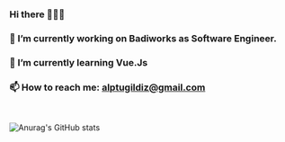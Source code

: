 ### Hi there 👋👋👋
### 🔭 I’m currently working on Badiworks as Software Engineer.
### 🌱 I’m currently learning Vue.Js 
### 📫 How to reach me: alptugildiz@gmail.com

<br>

![Anurag's GitHub stats](https://github-readme-stats.vercel.app/api?username=alptugildiz&show_icons=true&theme=tokyonight)
<!--
**alptugildiz/alptugildiz** is a ✨ _special_ ✨ repository because its `README.md` (this file) appears on your GitHub profile.

Here are some ideas to get you started:

- 🔭 I’m currently working on ...
- 🌱 I’m currently learning ...
- 👯 I’m looking to collaborate on ...
- 🤔 I’m looking for help with ...
- 💬 Ask me about ...
- 📫 How to reach me: ...
- 😄 Pronouns: ...
- ⚡ Fun fact: ...
-->

